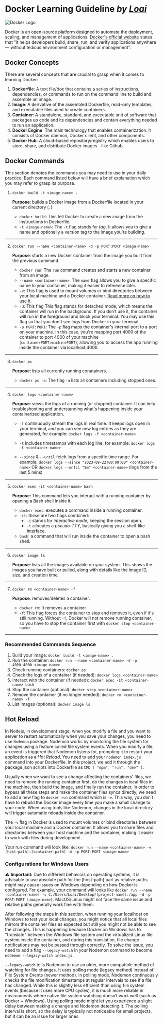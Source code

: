 # Docker Learning Guideline _by [Loai](https://www.linkedin.com/in/loai-alsharee/)_

![Docker Logo](https://static1.howtogeekimages.com/wordpress/wp-content/uploads/csit/2021/04/075c8694.jpeg?q=50&fit=crop&w=1000&h=500&dpr=1.5)

Docker is an open-source platform designed to automate the deployment, scaling, and management of applications. [Docker's official website](https://www.docker.com/) states that "it helps developers build, share, run, and verify applications anywhere — without tedious environment configuration or management".

## Docker Concepts

There are several concepts that are crucial to grasp when it comes to learning Docker:

1. **Dockerfile**: A text file/doc that contains a series of instructions, dependencies, or commands to run on the command line to build and assemble an image.
2. **Image**: A derivative of the assembled Dockerfile, read-only templates, and executable files used to create containers.
3. **Container**: A standalone, standard, and executable unit of software that packages up code and its dependencies and contain everything needed to run an application.
4. **Docker Engine**: The main technology that enables containerization. It consists of Docker daemon, Docker client, and other components.
5. **Docker Hub**: A cloud-based repository/registry which enables users to store, share, and distribute Docker images - like Github.

## Docker Commands

This section denotes the commands you may need to use in your daily practice. Each command listed below will have a brief explanation which you may refer to grasp its purpose.

1. `docker build -t <image-name> .`

   **Purpose**: builds a Docker image from a Dockerfile located in your current directory (`.`)

   - `docker build`: This tell Docker to create a new image from the instructions in Dockerfile.
   - `-t <image-name>`: The `-t` flag stands for _tag_. It allows you to give a name and optionally a version tag to the image you're building.

---

2. `docker run --name <container-name> -d -p PORT:PORT <image-name>`

   **Purpose**: starts a new Docker container from the image you built from the previous command.

   - `docker run`: The `run` command creates and starts a new container from an image.
   - `--name <container-name>`: The `name` flag allows you to give a specific name to your container, making it easier to reference later.
   - `-v`: This flag is used to mount volumes or bind directories between your local machine and a Docker container. [Read more on how to use it](#hot-reload).
   - `-d`: This flag This flag stands for detached mode, which means the container will run in the background. If you don’t use it, the container will run in the foreground and block your terminal. You may use this flag so that you don't see logs from Docker in your terminal.
   - `-p PORT:PORT`: The `-p` flag maps the container's internal port to a port on your machine. In this case, you're mapping port 4000 of the container to port 4000 of your machine (`containerPORT:machinePORT`), allowing you to access the app running inside the container via localhost:4000.

---

3. `docker ps`

   **Purpose**: lists all currently running conatainers.

   - `docker ps -a`: The flag `-a` lists all containers including stopped ones.

---

4. `docker logs <container-name>`

   **Purpose**: views the logs of a running (or stopped) container. It can help troubleshooting and understanding what's happening inside your containerized application.

   - `-f` continuously stream the logs in real time. It keeps logs open in your terminal, and you can see new log entries as they are generated, for example: `docker logs -f <container-name>`

   - `-t` includes timestamps with each log line, for example: `docker logs -t <container-name>`

   - `--since` & `--until` fetch logs from a specific time range. For example: `docker logs --since "2023-09-22T00:00:00" <container-name>` OR `docker logs --until "5m" <container-name>` (logs from the last 5 mins)

---

5. `docker exec -it <container-name> bash`

   **Purpose**: This command lets you interact with a running container by opening a Bash shell inside it.

   - `docker exec`: executes a command inside a running container.
   - `-it`: these are two flags combined:
     - `-i` stands for _interactive mode_, keeping the session open.
     - `-t` allocates a _pseudo-TTY_, basically giving you a shell-like interface.
   - `bash`: a command that will run inside the container to open a bash shell.

---

6. `docker image ls`

   **Purpose**: lists all the images available on your system. This shows the images you have built or pulled, along with details like the image ID, size, and creation time.

---

7. `docker rm <container-name> -f`

   **Purpose**: removes/deletes a container.

   - `docker rm`: It removes a container
   - `-f`: This flag forces the container to stop and removes it, even if it's still running. Without `-f`, Docker will not remove running container, so you have to stop the container first with `docker stop <container-name>`

---

### Recommended Commands Sequence

1. Build your image: `docker build -t <image-name> .`
2. Run the container: `docker run --name <container-name> -d -p 4000:4000 <image-name>`
3. Check running containers: `docker ps`
4. Check the logs of a container (if needed): `docker logs <container-name>`
5. Interact with the container (if needed): `docker exec -it <container-name> bash`
6. Stop the container (optional): `docker stop <container-name>`
7. Remove the container (if no longer needed): `docker rm <container-name> -f`
8. List images (optional): `docker image ls`

## Hot Reload

In Nodejs, in development stage, when you modify a file and you want to server to restart automatically when you save your changes, you need to use `Nodemon` package. Nodemon works by monitoring the file system for changes using a feature called file system events. When you modify a file, an event is triggered that Nodemon listens for, prompting it to restart your application as a _Hot Reload_. You need to add your `nodemon index.js` command into your Dockerfile. In this project, we add it through the package.json scripts into Dockerfile as `CMD [ "npm", "run", "dev" ]`.

Usually when we want to see a change affecting the containers' files, we need to remove the running container first, do the changes in local files in the machine, then build the image, and finally run the container. In order to bypass all these steps and make the container files syncs directly, we need to add a new flag to `docker run` command which is `-v`. This way, you don’t have to rebuild the Docker image every time you make a small change to your code. When using tools like Nodemon, changes in the local directory will trigger automatic reloads inside the container.

The `-v` flag in Docker is used to mount volumes or bind directories between your local machine and a Docker container. It allows you to share files and directories between your host machine and the container, making it easier to work with files during development.

Your run command will look like: `docker run --name <container-name> -v [host-path]:[container-path] -d -p PORT:PORT <image-name>`

### Configurations for Windows Users

:warning: **Important:** Due to different behaviors on operating systems, it is advisable to use absolute path for the [host-path] part as relative paths might may cause issues on Windows depending on how Docker is configured. For example, your command will looks like `docker run --name [container-name] -v C:/Users/Loai/Desktop/[project-name]:/app -d -p PORT:PORT [image-name]`. MacOS/Linux might not face the same issue and relative paths generally work fine with them.

After following the steps in this section, when running your localhost on Windows to test your local changes, you might notice that all local files mirrors the container files as expected but still you might not be able to see the changes. This is happening because Docker on Windows has to "translate" between the Windows file system and the virtualized Linux file system inside the container, and during this translation, file change notifications may not be passed through correctly. To solve the issue, you need to add a flag `--legacy-watch` in your Nodemon command to become `nodemon --legacy-watch index.js`.

`--legacy-watch` tells Nodemon to use an older, more compatible method of watching for file changes. It uses polling mode (legacy method) instead of File System Events (newer method). In polling mode, Nodemon continuously checks the file modification timestamps at regular intervals to see if a file has changed. While this is slightly less efficient than using file system events (because it uses more CPU cycles), it is much more reliable in environments where native file system watching doesn’t work well (such as Docker + Windows). Using polling mode might let you experience a slight delay between making a change and Nodemon detecting it. The polling interval is short, so the delay is typically not noticeable for small projects, but it can be an issue for larger ones.
